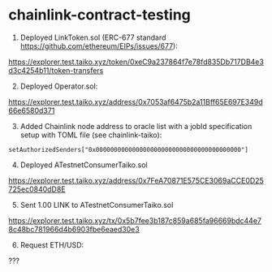 # chainlink-contract-testing

1. Deployed LinkToken.sol (ERC-677 standard https://github.com/ethereum/EIPs/issues/677):

https://explorer.test.taiko.xyz/token/0xeC9a237864f7e78fd835Db717DB4e3d3c4254b11/token-transfers

2. Deployed Operator.sol:

https://explorer.test.taiko.xyz/address/0x7053af6475b2a11Bff65E697E349d66e6580d371

3. Added Chainlink node address to oracle list with a jobId specification setup with TOML file (see chainlink-taiko):

```solidity
setAuthorizedSenders["0x0000000000000000000000000000000000000000"]
```

4. Deployed ATestnetConsumerTaiko.sol

https://explorer.test.taiko.xyz/address/0x7FeA70871E575CE3069aCCE0D25725ec0840dD8E

5. Sent 1.00 LINK to ATestnetConsumerTaiko.sol

https://explorer.test.taiko.xyz/tx/0x5b7fee3b187c859a685fa96669bdc44e78c48bc781966d4b6903fbe6eaed30e3

6. Request ETH/USD:

???
